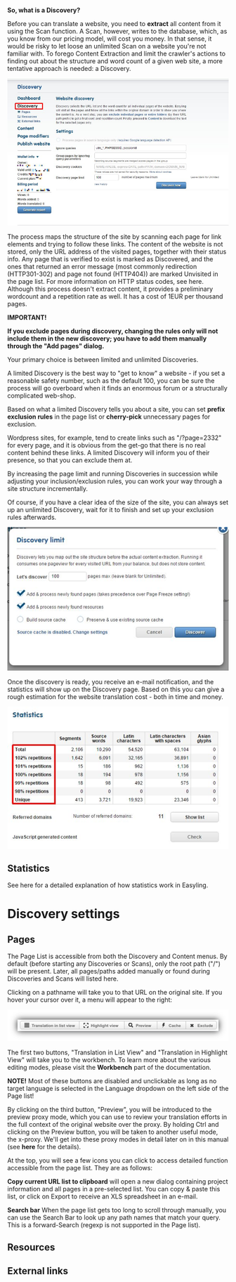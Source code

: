 **So, what is a Discovery?**

Before you can translate a website, you need to **extract** all
content from it using the Scan function. A Scan, however, writes to
the database, which, as you know from our pricing model, will cost you
money. In that sense, it would be risky to let loose an unlimited Scan
on a website you're not familiar with. To forego Content Extraction
and limit the crawler's actions to finding out about the structure and
word count of a given web site, a more tentative approach is needed: a
Discovery.

![Run discovery](/img/discovery.png)

The process maps the structure of the site by scanning each page for
link elements and trying to follow these links. The content of the
website is not stored, only the URL address of the visited pages,
together with their status info. Any page that is verified to exist is
marked as Discovered, and the ones that returned an error message
(most commonly redirection (HTTP301-302) and page not found (HTTP404))
are marked Unvisited in the page list. For more information on HTTP
status codes, see here. Although this process doesn't extract content,
it provides a preliminary wordcount and a repetition rate as well. It
has a cost of 1EUR per thousand pages.

**IMPORTANT!**

**If you exclude pages during discovery, changing the rules only will
not include them in the new discovery; you have to add them manually
through the "Add pages" dialog.**

Your primary choice is between limited and unlimited Discoveries.

A limited Discovery is the best way to "get to know" a website - if
you set a reasonable safety number, such as the default 100, you can
be sure the process will go overboard when it finds an enormous forum
or a structurally complicated web-shop.

Based on what a limited Discovery tells you about a site, you can set
**prefix exclusion rules** in the page list or **cherry-pick**
unnecessary pages for exclusion.

Wordpress sites, for example, tend to create links such as
"/?page=2332" for every page, and it is obvious from the get-go that
there is no real content behind these links. A limited Discovery will
inform you of their presence, so that you can exclude them at.

By increasing the page limit and running Discoveries in succession
while adjusting your inclusion/exclusion rules, you can work your way
through a site structure incrementally.

Of course, if you have a clear idea of the size of the site, you can
always set up an unlimited Discovery, wait for it to finish and set up
your exclusion rules afterwards.

![Discovery limit](/img/discovery-limit.png)

Once the discovery is ready, you receive an e-mail notification, and
the statistics will show up on the Discovery page. Based on this you
can give a rough estimation for the website translation cost - both in
time and money.

![Discovery statistics](/img/discovery-statistics.png)

## Statistics

See here for a detailed explanation of how statistics work in
Easyling.

# Discovery settings

## Pages

The Page List is accessible from both the Discovery and Content
menus. By default (before starting any Discoveries or Scans), only the
root path ("/") will be present. Later, all pages/paths added manually
or found during Discoveries and Scans will listed here.


Clicking on a pathname will take you to that URL on the original
site. If you hover your cursor over it, a menu will appear to the
right:

![Hover menu](/img/plhovermenu.png)

The first two buttons, "Translation in List View" and "Translation in
Highlight View" will take you to the workbench. To learn more about
the various editing modes, please visit the **Workbench** part of the
documentation.

**NOTE!** Most of these buttons are disabled and unclickable as long
as no target language is selected in the Language dropdown on the left
side of the Page list!

By clicking on the third button, "Preview", you will be introduced to
the preview proxy mode, which you can use to review your translation
efforts in the full context of the original website over the proxy. By
holding Ctrl and clicking on the Preview button, you will be taken to
another useful mode, the x-proxy. We'll get into these proxy modes in
detail later on in this manual (see **here** for the details).

At the top, you will see a few icons you can click to access detailed
function accessible from the page list. They are as follows:

**Copy current URL list to clipboard** will open a new dialog
containing project information and all pages in a pre-selected list.
You can copy & paste this list, or click on Export to receive an XLS
spreadsheet in an e-mail.

**Search bar** When the page list gets too long to scroll through
manually, you can use the Search Bar to look up any path names that
match your query. This is a forward-Search (regexp is not supported in
the Page list).

## Resources

## External links
